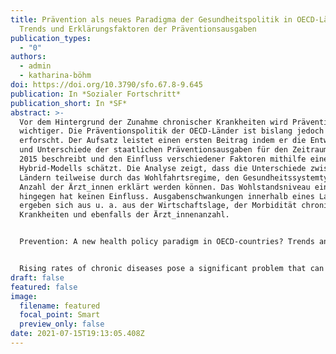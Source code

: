 ```yaml
---
title: Prävention als neues Paradigma der Gesundheitspolitik in OECD-Ländern?
  Trends und Erklärungsfaktoren der Präventionsausgaben
publication_types:
  - "0"
authors:
  - admin
  - katharina-böhm
doi: https://doi.org/10.3790/sfo.67.8-9.645
publication: In *Sozialer Fortschritt*
publication_short: In *SF*
abstract: >-
  Vor dem Hintergrund der Zunahme chronischer Krankheiten wird Prävention immer
  wichtiger. Die Präventionspolitik der OECD-Länder ist bislang jedoch kaum
  erforscht. Der Aufsatz leistet einen ersten Beitrag indem er die Entwicklung
  und Unterschiede der staatlichen Präventionsausgaben für den Zeitraum 1985 –
  2015 beschreibt und den Einfluss verschiedener Faktoren mithilfe eines
  Hybrid-Modells schätzt. Die Analyse zeigt, dass die Unterschiede zwischen den
  Ländern teilweise durch das Wohlfahrtsregime, den Gesundheitssystemtyp und die
  Anzahl der Ärzt_innen erklärt werden können. Das Wohlstandsniveau eines Landes
  hingegen hat keinen Einfluss. Ausgabenschwankungen innerhalb eines Landes
  ergeben sich aus u. a. aus der Wirtschaftslage, der Morbidität chronischer
  Krankheiten und ebenfalls der Ärzt_innenanzahl.


  Prevention: A new health policy paradigm in OECD-countries? Trends and explanations.


  Rising rates of chronic diseases pose a significant problem that can only be solved through increased efforts in prevention. However, prevention policies of OECD-countries are rarely studied yet. Addressing this research gap, the article describes the development and variance of public spending on prevention amongst OECD-countries for the period 1985 – 2015 and estimates the effects of various factors on preventive spending using a hybrid model. The analyses show that some variance between countries results from differences in welfare regime, healthcare system type and number of practicing physicians. The effect of the level of economic development, however, is not significant. Within country variance can be explained by differences in the economic condition, the morbidity of chronic diseases and the number of practicing physicians.
draft: false
featured: false
image:
  filename: featured
  focal_point: Smart
  preview_only: false
date: 2021-07-15T19:13:05.408Z
---
```

